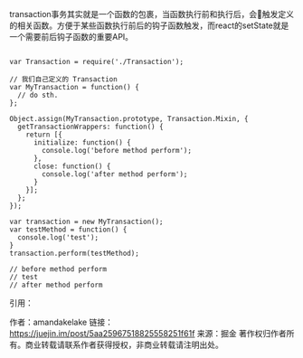transaction事务其实就是一个函数的包裹，当函数执行前和执行后，会触发定义的相关函数。方便于某些函数执行前后的钩子函数触发，而react的setState就是一个需要前后钩子函数的重要API。


```

var Transaction = require('./Transaction');

// 我们自己定义的 Transaction
var MyTransaction = function() {
  // do sth.
};

Object.assign(MyTransaction.prototype, Transaction.Mixin, {
  getTransactionWrappers: function() {
    return [{
      initialize: function() {
        console.log('before method perform');
      },
      close: function() {
        console.log('after method perform');
      }
    }];
  };
});

var transaction = new MyTransaction();
var testMethod = function() {
  console.log('test');
}
transaction.perform(testMethod);

// before method perform
// test
// after method perform

```


引用：


作者：amandakelake
链接：https://juejin.im/post/5aa25967518825558251f61f
来源：掘金
著作权归作者所有。商业转载请联系作者获得授权，非商业转载请注明出处。